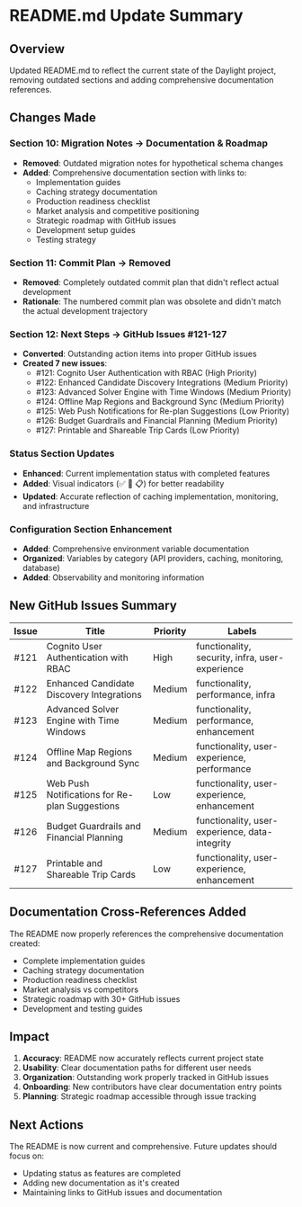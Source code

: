 # README.md Update Summary

## Overview

Updated README.md to reflect the current state of the Daylight project, removing outdated sections and adding comprehensive documentation references.

## Changes Made

### Section 10: Migration Notes → Documentation & Roadmap
- **Removed**: Outdated migration notes for hypothetical schema changes
- **Added**: Comprehensive documentation section with links to:
  - Implementation guides
  - Caching strategy documentation
  - Production readiness checklist
  - Market analysis and competitive positioning
  - Strategic roadmap with GitHub issues
  - Development setup guides
  - Testing strategy

### Section 11: Commit Plan → Removed
- **Removed**: Completely outdated commit plan that didn't reflect actual development
- **Rationale**: The numbered commit plan was obsolete and didn't match the actual development trajectory

### Section 12: Next Steps → GitHub Issues #121-127
- **Converted**: Outstanding action items into proper GitHub issues
- **Created 7 new issues**:
  - #121: Cognito User Authentication with RBAC (High Priority)
  - #122: Enhanced Candidate Discovery Integrations (Medium Priority)
  - #123: Advanced Solver Engine with Time Windows (Medium Priority)
  - #124: Offline Map Regions and Background Sync (Medium Priority)
  - #125: Web Push Notifications for Re-plan Suggestions (Low Priority)
  - #126: Budget Guardrails and Financial Planning (Medium Priority)
  - #127: Printable and Shareable Trip Cards (Low Priority)

### Status Section Updates
- **Enhanced**: Current implementation status with completed features
- **Added**: Visual indicators (✅ 🚧 📋) for better readability
- **Updated**: Accurate reflection of caching implementation, monitoring, and infrastructure

### Configuration Section Enhancement
- **Added**: Comprehensive environment variable documentation
- **Organized**: Variables by category (API providers, caching, monitoring, database)
- **Added**: Observability and monitoring information

## New GitHub Issues Summary

| Issue | Title | Priority | Labels |
|-------|-------|----------|--------|
| #121 | Cognito User Authentication with RBAC | High | functionality, security, infra, user-experience |
| #122 | Enhanced Candidate Discovery Integrations | Medium | functionality, performance, infra |
| #123 | Advanced Solver Engine with Time Windows | Medium | functionality, performance, enhancement |
| #124 | Offline Map Regions and Background Sync | Medium | functionality, user-experience, performance |
| #125 | Web Push Notifications for Re-plan Suggestions | Low | functionality, user-experience, enhancement |
| #126 | Budget Guardrails and Financial Planning | Medium | functionality, user-experience, data-integrity |
| #127 | Printable and Shareable Trip Cards | Low | functionality, user-experience, enhancement |

## Documentation Cross-References Added

The README now properly references the comprehensive documentation created:
- Complete implementation guides
- Caching strategy documentation
- Production readiness checklist
- Market analysis vs competitors
- Strategic roadmap with 30+ GitHub issues
- Development and testing guides

## Impact

1. **Accuracy**: README now accurately reflects current project state
2. **Usability**: Clear documentation paths for different user needs
3. **Organization**: Outstanding work properly tracked in GitHub issues
4. **Onboarding**: New contributors have clear documentation entry points
5. **Planning**: Strategic roadmap accessible through issue tracking

## Next Actions

The README is now current and comprehensive. Future updates should focus on:
- Updating status as features are completed
- Adding new documentation as it's created
- Maintaining links to GitHub issues and documentation
